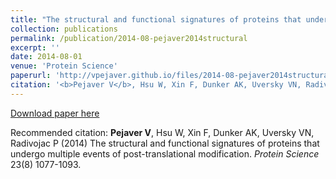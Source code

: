 ```yaml
---
title: "The structural and functional signatures of proteins that undergo multiple events of post-translational modification"
collection: publications
permalink: /publication/2014-08-pejaver2014structural
excerpt: ''
date: 2014-08-01
venue: 'Protein Science'
paperurl: 'http://vpejaver.github.io/files/2014-08-pejaver2014structural.pdf'
citation: '<b>Pejaver V</b>, Hsu W, Xin F, Dunker AK, Uversky VN, Radivojac P (2014) The structural and functional signatures of proteins that undergo multiple events of post-translational modification. <i>Protein Science</i> 23(8) 1077-1093.'
---
```

[Download paper here](http://vpejaver.github.io/files/2014-08-pejaver2014structural.pdf)

Recommended citation: <b>Pejaver V</b>, Hsu W, Xin F, Dunker AK, Uversky VN, Radivojac P (2014) The structural and functional signatures of proteins that undergo multiple events of post-translational modification. <i>Protein Science</i> 23(8) 1077-1093.
